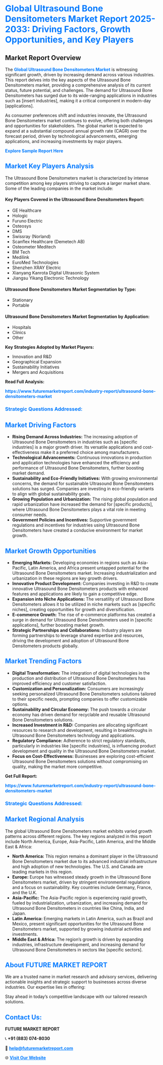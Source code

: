 <h1 style="color: #007BFF;">Global Ultrasound Bone Densitometers Market Report 2025-2033: Driving Factors, Growth Opportunities, and Key Players</h1>

<section id="overview">
<h2>Market Report Overview</h2>
<p>The <a href="https://www.futuremarketreport.com/industry-report/ultrasound-bone-densitometers-market" style="color: #007BFF; text-decoration: none;"><strong>Global Ultrasound Bone Densitometers Market</strong></a> is witnessing significant growth, driven by increasing demand across various industries. This report delves into the key aspects of the Ultrasound Bone Densitometers market, providing a comprehensive analysis of its current status, future potential, and challenges. The demand for Ultrasound Bone Densitometers has surged due to its wide-ranging applications in industries such as [insert industries], making it a critical component in modern-day [applications].</p>
<p>As consumer preferences shift and industries innovate, the Ultrasound Bone Densitometers market continues to evolve, offering both challenges and opportunities for stakeholders. The global market is expected to expand at a substantial compound annual growth rate (CAGR) over the forecast period, driven by technological advancements, emerging applications, and increasing investments by major players.</p>
</section>

<section id="overview">
<p><a href="https://www.futuremarketreport.com/request-sample/reportId=90460" style="color: #007BFF; text-decoration: none;"><strong>Explore Sample Report Here</strong></a></p>
</section>

<section id="key-players">
<h2 style="color: #007BFF;">Market Key Players Analysis</h2>
<p>The Ultrasound Bone Densitometers market is characterized by intense competition among key players striving to capture a larger market share. Some of the leading companies in the market include:</p>
<h4>Key Players Covered in the Ultrasound Bone Densitometers Report:</h4>
<ul><li>GE Healthcare</li><li>Hologic</li><li>Furuno Electric</li><li>Osteosys</li><li>DMS</li><li>Swissray (Norland)</li><li>Scanflex Healthcare (Demetech AB)</li><li>Osteometer Meditech</li><li>BM Tech</li><li>Medilink</li><li>EuroMed Technologies</li><li>Shenzhen XRAY Electric</li><li>Xianyang Kanrota Digital Ultrasonic System</li><li>Jiangsu Yikang Electronic Technology</li></ul>
<h4>Ultrasound Bone Densitometers Market Segmentation by Type:</h4>
<ul><li>Stationary</li><li>Portable</li></ul>

<h4>Ultrasound Bone Densitometers Market Segmentation by Application:</h4>
<ul><li>Hospitals</li><li>Clinics</li><li>Other</li></ul>
<p><strong>Key Strategies Adopted by Market Players:</strong></p>
<ul>
<li>Innovation and R&D</li>
<li>Geographical Expansion</li>
<li>Sustainability Initiatives</li>
<li>Mergers and Acquisitions</li>
</ul>
</section>

<section>
<p><strong>Read Full Analysis: </strong></p><a href="https://www.futuremarketreport.com/industry-report/ultrasound-bone-densitometers-market" style="color: #007BFF; text-decoration: none;"><strong>https://www.futuremarketreport.com/industry-report/ultrasound-bone-densitometers-market</strong></a>
<h3 style="color: #007BFF;">Strategic Questions Addressed:</h3>
</section>

<section id="driving-factors">
<h2 style="color: #007BFF;">Market Driving Factors</h2>
<ul>
<li><strong>Rising Demand Across Industries:</strong> The increasing adoption of Ultrasound Bone Densitometers in industries such as [specific industries] is a major growth driver. Its versatile applications and cost-effectiveness make it a preferred choice among manufacturers.</li>
<li><strong>Technological Advancements:</strong> Continuous innovations in production and application technologies have enhanced the efficiency and performance of Ultrasound Bone Densitometers, further boosting market demand.</li>
<li><strong>Sustainability and Eco-Friendly Initiatives:</strong> With growing environmental concerns, the demand for sustainable Ultrasound Bone Densitometers solutions has surged. Companies are investing in eco-friendly variants to align with global sustainability goals.</li>
<li><strong>Growing Population and Urbanization:</strong> The rising global population and rapid urbanization have increased the demand for [specific products], where Ultrasound Bone Densitometers plays a vital role in meeting consumer needs.</li>
<li><strong>Government Policies and Incentives:</strong> Supportive government regulations and incentives for industries using Ultrasound Bone Densitometers have created a conducive environment for market growth.</li>
</ul>
</section>

<section id="growth-opportunities">
<h2 style="color: #007BFF;">Market Growth Opportunities</h2>
<ul>
<li><strong>Emerging Markets:</strong> Developing economies in regions such as Asia-Pacific, Latin America, and Africa present untapped potential for the Ultrasound Bone Densitometers market. Increasing industrialization and urbanization in these regions are key growth drivers.</li>
<li><strong>Innovative Product Development:</strong> Companies investing in R&D to create innovative Ultrasound Bone Densitometers products with enhanced features and applications are likely to gain a competitive edge.</li>
<li><strong>Expansion into Niche Applications:</strong> The versatility of Ultrasound Bone Densitometers allows it to be utilized in niche markets such as [specific niches], creating opportunities for growth and diversification.</li>
<li><strong>E-commerce Growth:</strong> The rise of e-commerce platforms has created a surge in demand for Ultrasound Bone Densitometers used in [specific applications], further boosting market growth.</li>
<li><strong>Strategic Partnerships and Collaborations:</strong> Industry players are forming partnerships to leverage shared expertise and resources, driving the development and adoption of Ultrasound Bone Densitometers products globally.</li>
</ul>
</section>

<section id="trending-factors">
<h2 style="color: #007BFF;">Market Trending Factors</h2>
<ul>
<li><strong>Digital Transformation:</strong> The integration of digital technologies in the production and distribution of Ultrasound Bone Densitometers has improved efficiency and customer satisfaction.</li>
<li><strong>Customization and Personalization:</strong> Consumers are increasingly seeking personalized Ultrasound Bone Densitometers solutions tailored to their specific needs, prompting companies to offer customizable options.</li>
<li><strong>Sustainability and Circular Economy:</strong> The push towards a circular economy has driven demand for recyclable and reusable Ultrasound Bone Densitometers solutions.</li>
<li><strong>Increased Investment in R&D:</strong> Companies are allocating significant resources to research and development, resulting in breakthroughs in Ultrasound Bone Densitometers technology and applications.</li>
<li><strong>Regulatory Compliance:</strong> Adherence to strict regulatory standards, particularly in industries like [specific industries], is influencing product development and quality in the Ultrasound Bone Densitometers market.</li>
<li><strong>Focus on Cost-Effectiveness:</strong> Businesses are exploring cost-efficient Ultrasound Bone Densitometers solutions without compromising on quality, making the market more competitive.</li>
</ul>
</section>

<section>
<p><strong>Get Full Report: </strong></p><a href="https://www.futuremarketreport.com/industry-report/ultrasound-bone-densitometers-market" style="color: #007BFF; text-decoration: none;"><strong>https://www.futuremarketreport.com/industry-report/ultrasound-bone-densitometers-market</strong></a>
<h3 style="color: #007BFF;">Strategic Questions Addressed:</h3>
</section>


<section id="regional-analysis">
<h2 style="color: #007BFF;">Market Regional Analysis</h2>
<p>The global Ultrasound Bone Densitometers market exhibits varied growth patterns across different regions. The key regions analyzed in this report include North America, Europe, Asia-Pacific, Latin America, and the Middle East & Africa:</p>
<ul>
<li><strong>North America:</strong> This region remains a dominant player in the Ultrasound Bone Densitometers market due to its advanced industrial infrastructure and high adoption of new technologies. The U.S. and Canada are leading markets in this region.</li>
<li><strong>Europe:</strong> Europe has witnessed steady growth in the Ultrasound Bone Densitometers market, driven by stringent environmental regulations and a focus on sustainability. Key countries include Germany, France, and the U.K.</li>
<li><strong>Asia-Pacific:</strong> The Asia-Pacific region is experiencing rapid growth, fueled by industrialization, urbanization, and increasing demand for Ultrasound Bone Densitometers in countries like China, India, and Japan.</li>
<li><strong>Latin America:</strong> Emerging markets in Latin America, such as Brazil and Mexico, present significant opportunities for the Ultrasound Bone Densitometers market, supported by growing industrial activities and investments.</li>
<li><strong>Middle East & Africa:</strong> The region’s growth is driven by expanding industries, infrastructure development, and increasing demand for Ultrasound Bone Densitometers in sectors like [specific sectors].</li>
</ul>
</section>

<footer>
<h2 style="color: #007BFF;">About FUTURE MARKET REPORT</h2>
<p>We are a trusted name in market research and advisory services, delivering actionable insights and strategic support to businesses across diverse industries. Our expertise lies in offering:</p>

<p>Stay ahead in today’s competitive landscape with our tailored research solutions.</p>

<h2 style="color: #007BFF;">Contact Us:</h2>
<p><strong>FUTURE MARKET REPORT</strong></p>
<p>📞 <strong>+91 (883) 074-8030</strong></p>
<p>📧 <strong><a href="mailto:help@futuremarketreport.com" style="color: #007BFF;">help@futuremarketreport.com</a></strong></p>
<p>🌐 <strong><a href="https://www.futuremarketreport.com/" style="color: #007BFF;">Visit Our Website</a></strong></p>
</footer>